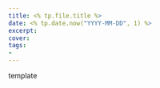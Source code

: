 ```yaml
---
title: <% tp.file.title %>
date: <% tp.date.now("YYYY-MM-DD", 1) %>
excerpt: 
cover: 
tags:
- 
---
```

template
